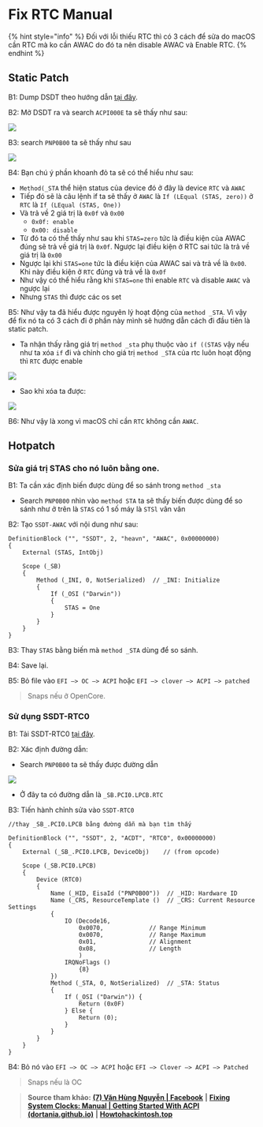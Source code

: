 # Fix RTC Manual

{% hint style="info" %}
Đối với lỗi thiếu RTC thì có 3 cách để sửa do macOS cần RTC mà ko cần AWAC do đó ta nên disable AWAC và Enable RTC.
{% endhint %}

## Static Patch

B1: Dump DSDT theo hướng dẫn [tại đây](https://app.gitbook.com/s/WaDTVx2hJ0rjBEHrlRj9/acpi-advance/patch-dsdt-phan-1).

B2: Mở DSDT ra và search `ACPI000E` ta sẽ thấy như sau:

![](https://i.imgur.com/UpcoVpV.png)

B3: search `PNP0B00` ta sẽ thấy như sau

![](https://i.imgur.com/xsvaKc3.png)

B4: Bạn chú ý phần khoanh đỏ ta sẽ có thể hiểu như sau:

* `Method(_STA` thể hiện status của device đó ở đây là device `RTC` và `AWAC`
* Tiếp đó sẽ là câu lệnh if ta sẽ thấy ở `AWAC` là `If (LEqual (STAS, zero))` ở `RTC` là `If (LEqual (STAS, One))`
* Và trả về 2 giá trị là `0x0f` và `0x00`
  * `0x0f: enable`
  * `0x00: disable`
* Từ đó ta có thể thấy như sau khi `STAS=zero` tức là điều kiện của AWAC đúng sẽ trả về giá trị là `0x0f`. Ngược lại điều kiện ở RTC sai tức là trả về giá trị là `0x00`
* Ngược lại khi `STAS=one` tức là điều kiện của AWAC sai và trả về là `0x00`. Khi này điều kiện ở `RTC` đúng và trả về là `0x0f`
* Như vậy có thể hiểu rằng khi `STAS=one` thì enable `RTC` và disable `AWAC` và ngược lại
* Nhưng `STAS` thì được các os set

B5: Như vậy ta đã hiểu được nguyên lý hoạt động của `method _STA`. Vì vậy để fix nó ta có 3 cách đi ở phần này mình sẽ hướng dẫn cách đi đầu tiên là static patch.

* Ta nhận thấy rằng giá trị `method _sta` phụ thuộc vào `if ((STAS` vậy nếu như ta xóa `if` đi và chỉnh cho giá trị `method _STA` của rtc luôn hoạt động thì `RTC` được enable

![](https://i.imgur.com/WfXnZuR.png)

* Sao khi xóa ta được:

![](https://i.imgur.com/AoHhCha.png)

B6: Như vậy là xong vì macOS chỉ cần `RTC` không cần `AWAC`.

## Hotpatch

### Sửa giá trị STAS cho nó luôn bằng one.

B1: Ta cần xác định biến được dùng để so sánh trong `method _sta`

* Search `PNP0B00` nhìn vào `method STA` ta sẽ thấy biến được dùng để so sánh như ở trên là `STAS` có 1 số máy là `STSl` vân vân

B2: Tạo `SSDT-AWAC` với nội dung như sau:

```
DefinitionBlock ("", "SSDT", 2, "heavn", "AWAC", 0x00000000)
{
    External (STAS, IntObj)

    Scope (_SB)
    {
        Method (_INI, 0, NotSerialized)  // _INI: Initialize
        {
            If (_OSI ("Darwin"))
            {
                STAS = One
            }
        }
    }
}
```

B3: Thay `STAS` bằng biến mà `method _STA` dùng để so sánh.

B4: Save lại.

B5: Bỏ file vào `EFI –> OC –> ACPI` hoặc `EFI –> clover –> ACPI –> patched`&#x20;

> Snaps nếu ở OpenCore.

### Sử dụng SSDT-RTC0

B1: Tải SSDT-RTC0 [tại đây](https://github.com/acidanthera/OpenCorePkg/blob/master/Docs/AcpiSamples/Source/SSDT-RTC0.dsl).

B2: Xác định đường dẫn:

* Search `PNP0B00` ta sẽ thấy được đường dẫn

![](https://i.imgur.com/zz4tg5t.png)

* Ở đây ta có đường dẫn là `_SB.PCI0.LPCB.RTC`

B3: Tiến hành chỉnh sửa vào `SSDT-RTC0`

```
//thay _SB_.PCI0.LPCB bằng đường dẫn mà bạn tìm thấy

DefinitionBlock ("", "SSDT", 2, "ACDT", "RTC0", 0x00000000)
{
    External (_SB_.PCI0.LPCB, DeviceObj)    // (from opcode)

    Scope (_SB.PCI0.LPCB)
    {
        Device (RTC0)
        {
            Name (_HID, EisaId ("PNP0B00"))  // _HID: Hardware ID
            Name (_CRS, ResourceTemplate ()  // _CRS: Current Resource Settings
            {
                IO (Decode16,
                    0x0070,             // Range Minimum
                    0x0070,             // Range Maximum
                    0x01,               // Alignment
                    0x08,               // Length
                    )
                IRQNoFlags ()
                    {8}
            })
            Method (_STA, 0, NotSerialized)  // _STA: Status
            {
                If (_OSI ("Darwin")) {
                    Return (0x0F)
                } Else {
                    Return (0);
                }
            }
        }
    }
}
```

B4: Bỏ nó vào `EFI –> OC –> ACPI` hoặc `EFI –> Clover –> ACPI –> Patched`&#x20;

> Snaps nếu là OC

> **Source tham khảo:** [**(7) Văn Hùng Nguyễn | Facebook**](https://www.facebook.com/groups/2631037280276507/user/100007125750144) **|** [**Fixing System Clocks: Manual | Getting Started With ACPI (dortania.github.io)**](https://dortania.github.io/Getting-Started-With-ACPI/Universal/awac-methods/manual.html#finding-the-acpi-path) **|** [**Howtohackintosh.top**](http://howtohackintosh.top/)
